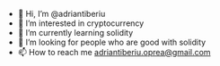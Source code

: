 - 👋 Hi, I’m @adriantiberiu
- 👀 I’m interested in cryptocurrency
- 🌱 I’m currently learning solidity
- 💞️ I’m looking for people who are good with solidity
- 📫 How to reach me adriantiberiu.oprea@gmail.com

<!---
adriantiberiu/adriantiberiu is a ✨ special ✨ repository because its `README.md` (this file) appears on your GitHub profile.
You can click the Preview link to take a look at your changes.
--->
